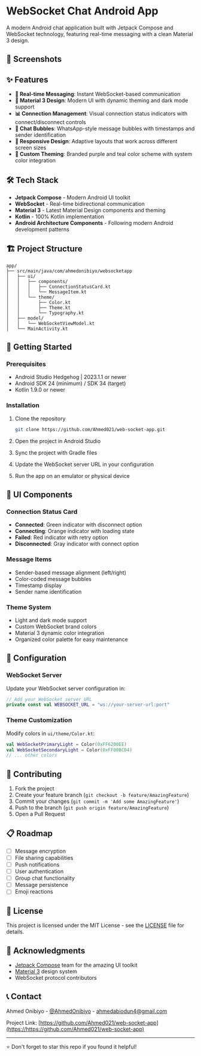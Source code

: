 # WebSocket Chat Android App

A modern Android chat application built with Jetpack Compose and WebSocket technology, featuring real-time messaging with a clean Material 3 design.

## 📱 Screenshots

<!-- Add your app screenshots here -->
<!-- ![App Screenshot](screenshots/main_screen.png) -->

## ✨ Features

- **🔗 Real-time Messaging**: Instant WebSocket-based communication
- **🎨 Material 3 Design**: Modern UI with dynamic theming and dark mode support
- **📊 Connection Management**: Visual connection status indicators with connect/disconnect controls
- **💬 Chat Bubbles**: WhatsApp-style message bubbles with timestamps and sender identification
- **📱 Responsive Design**: Adaptive layouts that work across different screen sizes
- **🎯 Custom Theming**: Branded purple and teal color scheme with system color integration

## 🛠️ Tech Stack

- **Jetpack Compose** - Modern Android UI toolkit
- **WebSocket** - Real-time bidirectional communication
- **Material 3** - Latest Material Design components and theming
- **Kotlin** - 100% Kotlin implementation
- **Android Architecture Components** - Following modern Android development patterns

## 🏗️ Project Structure

```
app/
├── src/main/java/com/ahmedonibiyo/websocketapp
│   ├── ui/
│   │   ├── components/
│   │   │   ├── ConnectionStatusCard.kt
│   │   │   └── MessageItem.kt
│   │   └── theme/
│   │       ├── Color.kt
│   │       ├── Theme.kt
│   │       └── Typography.kt
│   ├── model/
│   │   └── WebSocketViewModel.kt
│   └── MainActivity.kt
```

## 🚀 Getting Started

### Prerequisites

- Android Studio Hedgehog | 2023.1.1 or newer
- Android SDK 24 (minimum) / SDK 34 (target)
- Kotlin 1.9.0 or newer

### Installation

1. Clone the repository
   ```bash
   git clone https://github.com/Ahmed021/web-socket-app.git
   ```

2. Open the project in Android Studio

3. Sync the project with Gradle files

4. Update the WebSocket server URL in your configuration

5. Run the app on an emulator or physical device

## 🎨 UI Components

### Connection Status Card
- **Connected**: Green indicator with disconnect option
- **Connecting**: Orange indicator with loading state
- **Failed**: Red indicator with retry option
- **Disconnected**: Gray indicator with connect option

### Message Items
- Sender-based message alignment (left/right)
- Color-coded message bubbles
- Timestamp display
- Sender name identification

### Theme System
- Light and dark mode support
- Custom WebSocket brand colors
- Material 3 dynamic color integration
- Organized color palette for easy maintenance

## 🔧 Configuration

### WebSocket Server
Update your WebSocket server configuration in:
```kotlin
// Add your WebSocket server URL
private const val WEBSOCKET_URL = "ws://your-server-url:port"
```

### Theme Customization
Modify colors in `ui/theme/Color.kt`:
```kotlin
val WebSocketPrimaryLight = Color(0xFF6200EE)
val WebSocketSecondaryLight = Color(0xFF00BCD4)
// ... other colors
```

## 🤝 Contributing

1. Fork the project
2. Create your feature branch (`git checkout -b feature/AmazingFeature`)
3. Commit your changes (`git commit -m 'Add some AmazingFeature'`)
4. Push to the branch (`git push origin feature/AmazingFeature`)
5. Open a Pull Request

## 📋 Roadmap

- [ ] Message encryption
- [ ] File sharing capabilities
- [ ] Push notifications
- [ ] User authentication
- [ ] Group chat functionality
- [ ] Message persistence
- [ ] Emoji reactions

## 📄 License

This project is licensed under the MIT License - see the [LICENSE](LICENSE) file for details.

## 🙏 Acknowledgments

- [Jetpack Compose](https://developer.android.com/jetpack/compose) team for the amazing UI toolkit
- [Material 3](https://m3.material.io/) design system
- WebSocket protocol contributors

## 📞 Contact

Ahmed Onibiyo - [@AhmedOnibiyo](https://https://x.com/ahmedonibiyo) - ahmedabiodun4@gmail.com

Project Link: [https://github.com/Ahmed021/web-socket-app](https://https://github.com/Ahmed021/web-socket-app)

---

⭐ Don't forget to star this repo if you found it helpful!
